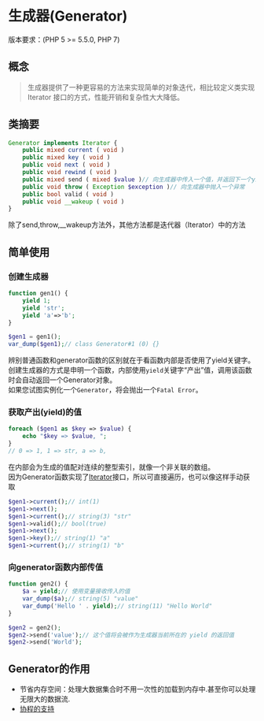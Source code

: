 生成器(Generator)
==================

版本要求：(PHP 5 >= 5.5.0, PHP 7)

## 概念

> 生成器提供了一种更容易的方法来实现简单的对象迭代，相比较定义类实现 Iterator 接口的方式，性能开销和复杂性大大降低。


## 类摘要
```php
Generator implements Iterator {
    public mixed current ( void )
    public mixed key ( void )
    public void next ( void )
    public void rewind ( void )
    public mixed send ( mixed $value )// 向生成器中传入一个值，并返回下一个yield的值
    public void throw ( Exception $exception )// 向生成器中抛入一个异常
    public bool valid ( void )
    public void __wakeup ( void )
}
```

除了send,throw,\_\_wakeup方法外，其他方法都是迭代器（Iterator）中的方法

## 简单使用

### 创建生成器

```php
function gen1() {
    yield 1;
    yield 'str';
    yield 'a'=>'b';
}

$gen1 = gen1();
var_dump($gen1);// class Generator#1 (0) {}
```
辨别普通函数和generator函数的区别就在于看函数内部是否使用了yield关键字。  
创建生成器的方式是申明一个函数，内部使用`yield`关键字“产出”值，调用该函数时会自动返回一个Generator对象。  
如果您试图实例化一个`Generator`，将会抛出一个`Fatal Error`。

### 获取产出(yield)的值
```php
foreach ($gen1 as $key => $value) {
    echo "$key => $value, ";
}
// 0 => 1, 1 => str, a => b, 
```

在内部会为生成的值配对连续的整型索引，就像一个非关联的数组。  
因为Generator函数实现了[Iterator](http://php.net/manual/zh/class.iterator.php)接口，所以可直接遍历，也可以像这样手动获取

```php
$gen1->current();// int(1)
$gen1->next();
$gen1->current();// string(3) "str"
$gen1->valid();// bool(true)
$gen1->next();
$gen1->key();// string(1) "a"
$gen1->current();// string(1) "b"
```

### 向generator函数内部传值

```php
function gen2() {
    $a = yield;// 使用变量接收传入的值
    var_dump($a);// string(5) "value"
    var_dump('Hello ' . yield);// string(11) "Hello World"
}

$gen2 = gen2();
$gen2->send('value');// 这个值将会被作为生成器当前所在的 yield 的返回值
$gen2->send('World');
```

## Generator的作用

* 节省内存空间：处理大数据集合时不用一次性的加载到内存中.甚至你可以处理无限大的数据流.
* [协程的支持](http://www.laruence.com/2015/05/28/3038.html)

